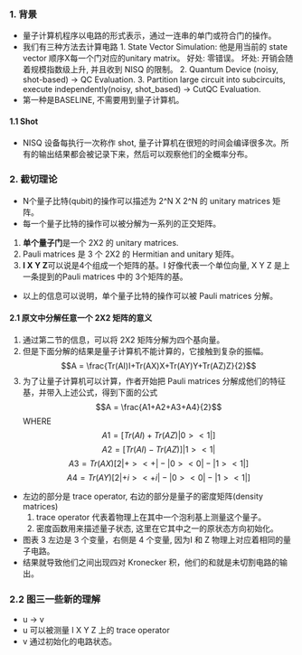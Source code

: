 ### 1. 背景
- 量子计算机程序以电路的形式表示，通过一连串的单门或符合门的操作。
- 我们有三种方法去计算电路
		1. State Vector Simulation: 他是用当前的 state vector 顺序X每一个门对应的unitary matrix。
			好处: 零错误。
			坏处: 开销会随着规模指数级上升, 并且收到 NISQ 的限制。
		2. Quantum Device (noisy, shot-based) -> QC Evaluation.
		3. Partition large circuit into subcircuits, execute independently(noisy, shot_based) -> CutQC Evaluation.
- 第一种是BASELINE, 不需要用到量子计算机。
#### 1.1 Shot
- NISQ 设备每执行一次称作 shot, 量子计算机在很短的时间会编译很多次。所有的输出结果都会被记录下来，然后可以观察他们的全概率分布。

### 2. 截切理论
- N个量子比特(qubit)的操作可以描述为 2^N X 2^N 的 unitary matrices 矩阵。
- 每一个量子比特的操作可以被分解为一系列的正交矩阵。
1. **单个量子门**是一个 2X2 的 unitary matrices.
2. Pauli matrices 是 3 个 2X2 的 Hermitian and unitary 矩阵。
3. **I X Y Z**可以说是4个组成一个矩阵的基。I 好像代表一个单位向量, X Y Z 是上一条提到的Pauli matrices 中的 3个矩阵的基。
- 以上的信息可以说明，单个量子比特的操作可以被 Pauli matrices 分解。

#### 2.1 原文中分解任意一个 2X2 矩阵的意义
1. 通过第二节的信息，可以将 2X2 矩阵分解为四个基向量。
2. 但是下面分解的结果是量子计算机不能计算的，它接触到复杂的振幅。
$$A = \frac{Tr(AI)I+Tr(AX)X+Tr(AY)Y+Tr(AZ)Z}{2}$$
3. 为了让量子计算机可以计算，作者开始把 Pauli matrices 分解成他们的特征基，并带入上述公式，得到下面的公式
$$A = \frac{A1+A2+A3+A4}{2}$$
WHERE
$$ A1 = [Tr(AI)+Tr(AZ)|0><1|] $$
$$ A2 = [Tr(AI)-Tr(AZ)]|1><1| $$
$$ A3 = Tr(AX)[2|+><+|-|0><0|-|1><1|]$$
$$ A4 = Tr(AY)[2|+i><+i|-|0><0|-|1><1|]$$
- 左边的部分是 trace operator, 右边的部分是量子的密度矩阵(density matrices)
	1. trace operator 代表着物理上在其中一个泡利基上测量这个量子。
	2. 密度函数用来描述量子状态, 这里在它其中之一的原状态方向初始化。
- 图表 3 左边是 3 个变量，右侧是 4 个变量, 因为I 和 Z 物理上对应着相同的量子电路。
- 结果就导致他们之间出现四对 Kronecker 积，他们的和就是未切割电路的输出。
### 2.2 图三一些新的理解
- u -> v 
-  u 可以被测量 I X Y Z 上的 trace operator
-  v 通过初始化的电路状态。